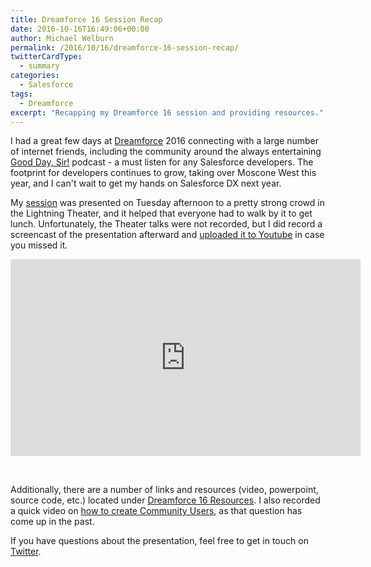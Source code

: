 ```yaml
---
title: Dreamforce 16 Session Recap
date: 2016-10-16T16:49:06+00:00
author: Michael Welburn
permalink: /2016/10/16/dreamforce-16-session-recap/
twitterCardType:
  - summary
categories:
  - Salesforce
tags:
  - Dreamforce
excerpt: "Recapping my Dreamforce 16 session and providing resources."
---
```


I had a great few days at [Dreamforce](https://dreamforce.com) 2016 connecting with a large number of internet friends, including the community around the always entertaining [Good Day, Sir!](http://www.gooddaysirpodcast.com/) podcast - a must listen for any Salesforce developers. The footprint for developers continues to grow, taking over Moscone West this year, and I can't wait to get my hands on Salesforce DX next year.

My [session](/2016/08/23/catch-me-at-dreamforce) was presented on Tuesday afternoon to a pretty strong crowd in the Lightning Theater, and it helped that everyone had to walk by it to get lunch. Unfortunately, the Theater talks were not recorded, but I did record a screencast of the presentation afterward and [uploaded it to Youtube](http://bit.ly/MW-DF16Video) in case you missed it.

<iframe width="560" height="315" src="https://www.youtube.com/embed/RfV0H4DqVkc" frameborder="0" allowfullscreen></iframe>

&nbsp;

Additionally, there are a number of links and resources (video, powerpoint, source code, etc.) located under [Dreamforce 16 Resources](/df16-resources). I also recorded a quick video on [how to create Community Users](http://bit.ly/CreateCommunityUsers), as that question has come up in the past.

If you have questions about the presentation, feel free to get in touch on [Twitter](https://twitter.com/michaelwelburn).
